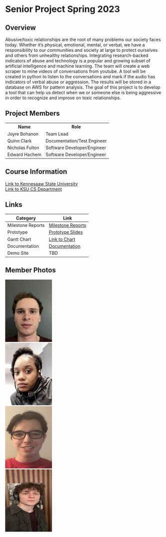 # Senior Project Spring 2023
## Overview
<body>
  Abusive/toxic relationships are the root of many problems our society faces today. Whether it’s physical, emotional, mental, or verbal, we have a responsibility to our communities and society at large to protect ourselves and others from unhealthy relationships. Integrating research-backed indicators of abuse and technology is a popular and growing subset of artificial intelligence and machine learning. The team will create a web scraper to mine videos of conversations from youtube. A tool will be created in python to listen to the conversations and mark if the audio has indicators of verbal abuse or aggression. The results will be stored in a database on AWS for pattern analysis.
The goal of this project is to develop a tool that can help us detect when we or someone else is being aggressive in order to recognize and improve on toxic relationships.
</body>

## Project Members

<table>
  <tr>
    <th>Name</th>
    <th>Role</th>
  </tr>
  <tr>
    <td>Joyre Bohanon</td>
    <td>Team Lead</td>
  </tr>
  <tr>
    <td>Quinn Clark</td>
    <td>Documentation/Test Engineer</td>
  </tr>
  <tr>
    <td>Nicholas Fulton</td>
    <td>Software Developer/Engineer</td>
  </tr>
  <tr>
    <td>Edward Hachem</td>
    <td>Software Developer/Engineer</td>
  </tr>
</table>

## Course Information
<a href="https://www.kennesaw.edu/">Link to Kennesaaw State University</a> <br>
<a href="https://ccse.kennesaw.edu/cs/index.php">Link to KSU CS Department</a> <br>

## Links

Category | Link
-------- | ----
Milestone Reports | <a href="https://docs.google.com/document/d/1QgM_If5CH45ovhx3BVx7RKLc0QPgc4zamQHZh5Pw8Gs/edit?usp=sharing">Milestone Reports</a> 
Prototype | <a href="https://onedrive.live.com/view.aspx?resid=E2A1EA8B73197058!15069&ithint=file%2cpptx&authkey=!AJ7EVjwRgSj1Uro">Prototype Slides</a>
Gantt Chart | <a href="https://1drv.ms/x/s!AlhwGXOL6qHi1gSlkU5iC70rxprG?e=mcYmU6">Link to Chart</a>
Documentation | <a href="https://docs.google.com/document/d/1JW1Fetu6WcCkdaxrH1PxtGGMFRXtMhi-_IK0uG-8sWE/edit?usp=sharing">Documentation</a>
Demo Site | TBD

## Member Photos
<div class="row">
  <div class="column">
    <img src="https://github.com/EdwardHachem/Senior-Project/blob/060ff2135c45c3ca0083b69bd7cca031b04e7a99/EdwardHeadshot.png" alt="Alt Text 1" width="150" height="200">
  </div>
  <div class="column">
    <img src="https://github.com/EdwardHachem/Senior-Project/blob/8ac66fafa64561ba4afa182b0ef37a514166857d/JoyreHeadshot.jpeg" alt="Alt Text 2" width="150" height="200">
  </div>
  <div class="column">
    <img src="https://github.com/EdwardHachem/Senior-Project/blob/8ac66fafa64561ba4afa182b0ef37a514166857d/NickHeadshot.jpeg" alt="Alt Text 3" width="150" height="200">
  </div>
  <div class="column">
    <img src="https://github.com/EdwardHachem/Senior-Project/blob/8ac66fafa64561ba4afa182b0ef37a514166857d/QuinnHeadshot.png" alt="Alt Text 4" width="150" height="200">
  </div>
</div>

